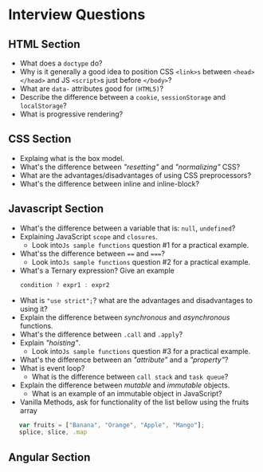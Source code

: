 # Interview Questions

## HTML Section
- What does a `doctype` do?
- Why is it generally a good idea to position CSS `<link>s` between `<head></head>` and JS `<script>`s just before `</body>`? 
- What are `data-` attributes good for `(HTML5)`?
- Describe the difference between a `cookie`, `sessionStorage` and `localStorage`?
- What is progressive rendering?

## CSS Section
- Explaing what is the box model.
- What's the difference between _"resetting"_ and _"normalizing"_ CSS?
- What are the advantages/disadvantages of using CSS preprocessors?
- What's the difference between inline and inline-block?

## Javascript Section
- What's the difference between a variable that is: `null`, `undefined`?
- Explaining JavaScript `scope` and `closures`.
    - Look into`Js sample functions` question #1 for a practical example.
- What'ss the difference between `==` and `===`?
    - Look into`Js sample functions` question #2 for a practical example.
- What's a Ternary expression? Give an example
  ```javascript
  condition ? expr1 : expr2
  ```
- What is `"use strict";`? what are the advantages and disadvantages to using it?
- Explain the difference between _synchronous_ and _asynchronous_ functions.
- What's the difference between `.call` and `.apply`?
- Explain _"hoisting"_.
    - Look into`Js sample functions` question #3 for a practical example.
- What's the difference between an _"attribute"_ and a _"property"_?
- What is event loop?
  - What is the difference between `call stack` and `task queue`?
- Explain the difference between _mutable_ and _immutable_ objects.
  - What is an example of an immutable object in JavaScript?
- Vanilla Methods, ask for functionality of the list bellow using the fruits array
```javascript
   var fruits = ["Banana", "Orange", "Apple", "Mango"];
   splice, slice, .map
```

## Angular Section
